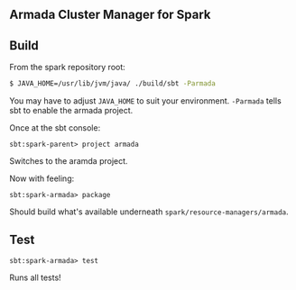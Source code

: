 Armada Cluster Manager for Spark
---

Build
---
From the spark repository root: 
```bash
$ JAVA_HOME=/usr/lib/jvm/java/ ./build/sbt -Parmada
```
You may have to adjust `JAVA_HOME` to suit your environment. `-Parmada` tells
sbt to enable the armada project.

Once at the sbt console:
```
sbt:spark-parent> project armada
```
Switches to the aramda project.

Now with feeling:
```
sbt:spark-armada> package
```
Should build what's available underneath `spark/resource-managers/armada`.

Test
---
```
sbt:spark-armada> test
```
Runs all tests!
